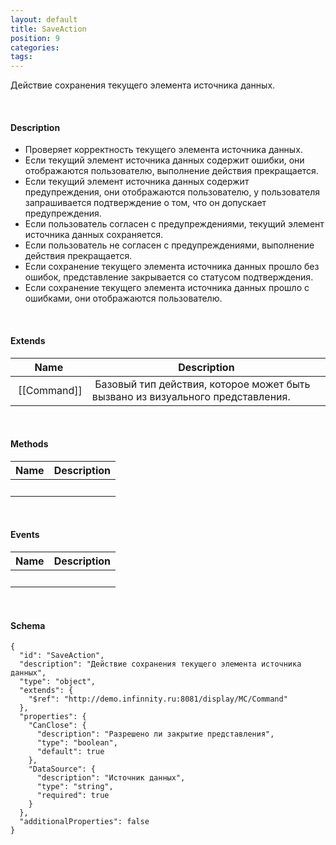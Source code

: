 ```yaml
---
layout: default
title: SaveAction
position: 9
categories: 
tags: 
---
```


Действие сохранения текущего элемента источника данных.

   

#### Description

* Проверяет корректность текущего элемента источника данных.
* Если текущий элемент источника данных содержит ошибки, они отображаются пользователю, выполнение действия прекращается.
* Если текущий элемент источника данных содержит предупреждения, они отображаются пользователю, у пользователя запрашивается подтверждение о том, что он допускает предупреждения.
* Если пользователь согласен с предупреждениями, текущий элемент источника данных сохраняется.
* Если пользователь не согласен с предупреждениями, выполнение действия прекращается.
* Если сохранение текущего элемента источника данных прошло без ошибок, представление закрывается со статусом подтверждения.
* Если сохранение текущего элемента источника данных прошло с ошибками, они отображаются пользователю.

   

#### Extends

|Name|Description|
|----|-----------|
| [[Command]]| Базовый тип действия, которое может быть вызвано из визуального представления.|

   

#### Methods

|Name|Description|
|----|-----------|
| | |

    

#### Events

|Name|Description|
|----|-----------|
| | |

   

#### Schema

```
{
  "id": "SaveAction",
  "description": "Действие сохранения текущего элемента источника данных",
  "type": "object",
  "extends": {
    "$ref": "http://demo.infinnity.ru:8081/display/MC/Command"
  },
  "properties": {
    "CanClose": {
      "description": "Разрешено ли закрытие представления",
      "type": "boolean",
      "default": true
    },
    "DataSource": {
      "description": "Источник данных",
      "type": "string",
      "required": true
    }
  },
  "additionalProperties": false
}
```

     

 

